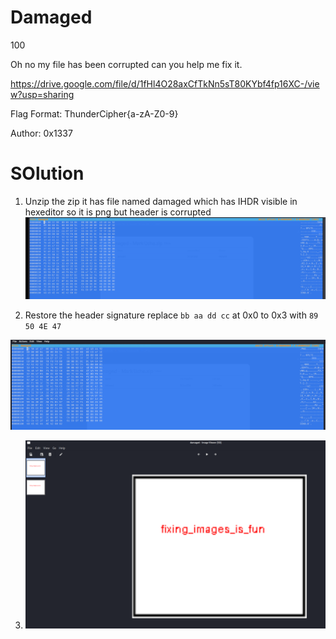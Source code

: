 #  Damaged
100

Oh no my file has been corrupted can you help me fix it.

https://drive.google.com/file/d/1fHl4O28axCfTkNn5sT80KYbf4fp16XC-/view?usp=sharing

Flag Format: ThunderCipher{a-zA-Z0-9}

Author: 0x1337

# SOlution

1. Unzip the zip it has file named damaged which has IHDR visible in hexeditor so it is png but header is corrupted
![header is fucked](assets/damaged/image.png)

2. Restore the header signature
replace `bb aa dd cc` at 0x0 to 0x3 with `89 50 4E 47`

![fixed](assets/damaged/image-2.png)

3. ![flag](assets/damaged/image-1.png)